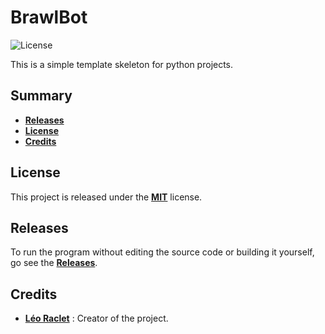 # BrawlBot

![License](https://img.shields.io/github/license/leoraclet/python-skeleton)

This is a simple template skeleton for python projects.

## Summary

* **[Releases](#releases)**
* **[License](#license)**
* **[Credits](#credits)**

## License

This project is released under the 
[**MIT**](https://mit-license.org/)
license.

## Releases

To run the program without editing the source code or building
it yourself, go see the 
[**Releases**](https://github.com/leoraclet/cpp_skeleton/releases).

## Credits

* [**Léo Raclet**](https://github.com/leoraclet) : Creator of the project.